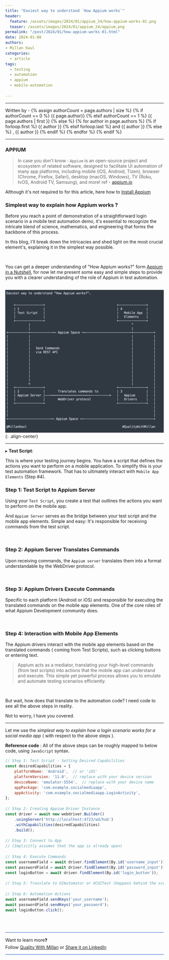 ```yaml
---
title: "Easiest way to understand `How Appium works`"
header:
  feature: /assets/images/2024/01/appium_24/how-appium-works-01.png
  teaser: /assets/images/2024/01/appium_24/appium.png
permalink: "/post/2024/01/how-appium-works-01.html"
date: 2024-01-08
authors:
- Millan Kaul
categories:
  - article
tags:
  - testing
  - automation
  - appium
  - mobile-automation
  
---
```


<hr>
<p>
 Written by -
{% assign authorCount = page.authors | size %}
{% if authorCount == 0 %}
   {{ page.author}}
{% elsif authorCount == 1 %}
    {{ page.authors | first }}         
{% else %}
    {% for author in page.authors %}
        {% if forloop.first %}
            {{ author }}
        {% elsif forloop.last %}
            and {{ author }}
        {% else %}
            , {{ author }}
        {% endif %}
    {% endfor %}
{% endif %}
</p>

<hr>

### APPIUM

 > In case you don't know : `Appium` is an open-source project and ecosystem of related software, designed to facilitate UI automation of many app platforms, including mobile (iOS, Android, Tizen), browser (Chrome, Firefox, Safari), desktop (macOS, Windows), TV (Roku, tvOS, Android TV, Samsung), and more! ref - [appium.io](https://appium.io)

 Although it's not required to for this article, here how to [Install Appium](https://appium.io/docs/en/2.4/quickstart/install/)

### Simplest way to explain how Appium works ?

Before you reach a point of demonstration of a straightforward login scenario in a mobile test automation demo, it's essential to recognize the intricate blend of science, mathematics, and engineering that forms the backbone of this process.

In this blog, I'll break down the intricacies and shed light on the most crucial element's, explaining it in the simplest way possible.

<br /> 

You can get a deeper understanding of "How Appium works?" form [Appium in a Nutshell](https://appium.io/docs/en/2.4/intro/), for now let me present some easy and simple steps to provide you with a clearer understanding of the role of Appium in test automation.
<br /> 
<br /> 

!["Image showing 4 steps of how appium works in mobile app automation"](/assets/images/2024/01/appium_24/how-appium-works-01.png){: .align-center}

-----

▸ **Test Script**:

This is where your testing journey begins. You have a script that defines the actions you want to perform on a mobile application. To simplify this is your test automation framework. That has to ultimately interact with `Mobile App Elements` (Step #4).

### Step 1: Test Script to Appium Server

Using your `Test Script`, you create a test that outlines the actions you want to perform on the mobile app.

And `Appium Server` serves as the bridge between your test script and the mobile app elements. Simple and easy: It's responsible for receiving commands from the test script.

<br /> 


### Step 2: Appium Server Translates Commands

Upon receiving commands, the `Appium server` translates them into a format understandable by the WebDriver protocol.

<br /> 

### Step 3: Appium Drivers Execute Commands

Specific to each platform (Android or iOS) and responsible for executing the translated commands on the mobile app elements. One of the core roles of what Appium Development community does.

<br /> 

### Step 4: Interaction with Mobile App Elements

The Appium drivers interact with the mobile app elements based on the translated commands ( coming from Test Scripts), such as clicking buttons or entering text.

> Appium acts as a mediator, translating your high-level commands (from test scripts) into actions that the mobile app can understand and execute. This simple yet powerful process allows you to emulate and automate testing scenarios efficiently.

<br /> 
 
But wait, how does that translate to the automation code? I need code to see all the above steps in reality.

Not to worry, I have you covered.

-----

Let me use the *simplest way to explain how a login scenario works for a social media app* ( with respect to the above steps ).

**Reference code** : All of the above steps can be roughly mapped to below code, using `JavaScript` syntax.


```javascript
// Step 1: Test Script - Setting Desired Capabilities
const desiredCapabilities = {
    platformName: 'Android',  // or 'iOS'
    platformVersion: '11.0',  // replace with your device version
    deviceName: 'emulator-5554',  // replace with your device name
    appPackage: 'com.example.socialmediaapp',
    appActivity: 'com.example.socialmediaapp.LoginActivity',
};

// Step 2: Creating Appium Driver Instance
const driver = await new webdriver.Builder()
    .usingServer('http://localhost:4723/wd/hub')
    .withCapabilities(desiredCapabilities)
    .build();

// Step 3: Connect to App
// (Implicitly assumes that the app is already open)

// Step 4: Execute Commands
const usernameField = await driver.findElement(By.id('username_input'));
const passwordField = await driver.findElement(By.id('password_input'));
const loginButton = await driver.findElement(By.id('login_button'));

// Step 5: Translate to UIAutomator or XCUITest (Happens behind the scenes)

// Step 6: Automation Actions
await usernameField.sendKeys('your_username');
await passwordField.sendKeys('your_password');
await loginButton.click();

```

<br>
<br>

<hr style="border: none; height:1px; background-color: #0F4CCC; position: relative;">

Want to learn more❓
<br> 
Follow [Quality With Millan](https://www.linkedin.com/company/quality-with-millan) or <a href="https://www.linkedin.com/shareArticle?url=https://qualitywithmillan.github.io{{ page.url }}&title=I+came+through+this+awesome+blogs+on+%0A%23QualityWithMillan" title="I came through this awesome blogs on #QualityWithMillan" target="_blank">Share it on LinkedIn</a>

<hr style="border: none; height:1px; background-color: #0F4CCC; position: relative;">

<script data-name="BMC-Widget" data-cfasync="false" src="https://cdnjs.buymeacoffee.com/1.0.0/widget.prod.min.js" data-id="millankaul" data-description="Support me on Buy me a coffee!" data-message="Thank you for visiting, now you can buy me a coffee 😉" data-color="#40DCA5" data-position="Right" data-x_margin="18" data-y_margin="18"></script>